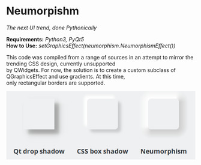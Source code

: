 # Neumorpishm  
_The next UI trend, done Pythonically_  
  
**Requirements:** _Python3, PyQt5_  
**How to Use:** _setGraphicsEffect(neumorphism.NeumorphismEffect())_  
  
This code was compiled from a range of sources in an attempt to mirror the trending CSS design, currently unsupported  
by QWidgets. For now, the solution is to create a custom subclass of QGraphicsEffect and use gradients. At this time,  
only rectangular borders are supported.  
  
![Alt text](/images/Comparison.png)  
